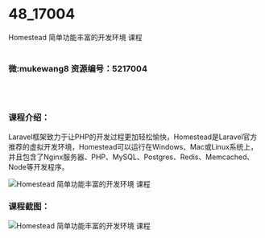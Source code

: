 # 48_17004
Homestead 简单功能丰富的开发环境 课程
<br/></br>
<h3>微:mukewang8 资源编号：5217004</h3>
<br/></br>
<h3>课程介绍：</h3>
<p>Laravel框架致力于让PHP的开发过程更加轻松愉快，<a title="查看与 Homestead 相关的文章" target="_blank">Homestead</a>是Laravel官方推荐的虚拟开发环境，Homestead可以运行在Windows、Mac或Linux系统上，并且包含了Nginx服务器、PHP、MySQL、Postgres、Redis、Memcached、Node等开发程序。</p>
<p><img src="https://www.ko996.com/wp-content/uploads/img/2020/12/2-71-300x206.png" alt="Homestead 简单功能丰富的开发环境 课程"></p>
<div class="info-desc">
<h3>课程截图：</h3>
<p><img src="https://www.ko996.com/wp-content/uploads/img/2020/12/1-78.png" alt="Homestead 简单功能丰富的开发环境 课程"></p>


			
</div>
